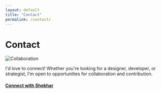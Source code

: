 ```yaml
---
layout: default
title: "Contact"
permalink: /contact/
---
```


# Contact

![Collaboration](/assets/images/collaboration.jpg)

I'd love to connect! Whether you're looking for a designer, developer, or strategist, I'm open to opportunities for collaboration and contribution.

#### [Connect with Shekhar](mailto:email2shek@gmail.com)
